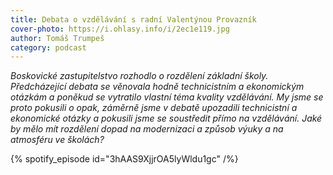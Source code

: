 ```yaml
---
title: Debata o vzdělávání s radní Valentýnou Provazník
cover-photo: https://i.ohlasy.info/i/2ec1e119.jpg
author: Tomáš Trumpeš
category: podcast
---
```


_Boskovické zastupitelstvo rozhodlo o rozdělení základní školy. Předcházející debata se věnovala hodně technicistním a ekonomickým otázkám a poněkud se vytratilo vlastní téma kvality vzdělávání. My jsme se proto pokusili o opak, záměrně jsme v debatě upozadili technicistní a ekonomické otázky a pokusili jsme se soustředit přímo na vzdělávání. Jaké by mělo mít rozdělení dopad na modernizaci a způsob výuky a na atmosféru ve školách?_

{% spotify_episode id="3hAAS9XjjrOA5lyWldu1gc" /%}
